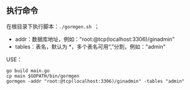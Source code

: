 ## 执行命令

在根目录下执行脚本：`./gormgen.sh `；

- addr：数据库地址，例如："root:@tcp(localhost:3306)/ginadmin"
- tables：表名，默认为 *，多个表名可用“,”分割，例如："admin"

USE：

```
go build main.go
cp main $GOPATH/bin/gormgen
gormgen -addr "root:@tcp(localhost:3306)/ginadmin" -tables "admin"
```

